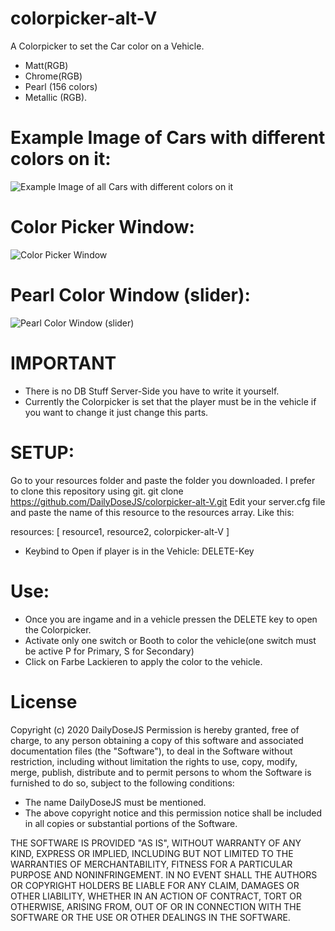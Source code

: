 # colorpicker-alt-V
A Colorpicker to set the Car color on a Vehicle.
- Matt(RGB)
- Chrome(RGB)
- Pearl (156 colors)
- Metallic (RGB).

# Example Image of Cars with different colors on it:
![Example Image of all Cars with different colors on it](https://i.gyazo.com/0f4e85007fa16ea9c035e08cca961ed3.jpg)
# Color Picker Window:
![Color Picker Window](https://i.gyazo.com/17a397c25f1050ed5edb9ea7473f232b.png)
# Pearl Color Window (slider):
![Pearl Color Window (slider)](https://i.gyazo.com/28e7e9c3d6d6f45b7aa7e0603124cfc4.png)


# IMPORTANT
- There is no DB Stuff Server-Side you have to write it yourself.
- Currently the Colorpicker is set that the player must be in the vehicle if you want to change it just change this parts.

# SETUP:
Go to your resources folder and paste the folder you downloaded. I prefer to clone this repository using git.
git clone https://github.com/DailyDoseJS/colorpicker-alt-V.git
Edit your server.cfg file and paste the name of this resource to the resources array. Like this:

resources: [
    resource1,
    resource2,
    colorpicker-alt-V
]

 - Keybind to Open if player is in the Vehicle: DELETE-Key

# Use:
- Once you are ingame and in a vehicle pressen the DELETE key to open the Colorpicker.
- Activate only one switch or Booth to color the vehicle(one switch must be active P for Primary, S for Secondary)
- Click on Farbe Lackieren to apply the color to the vehicle.

# License

Copyright (c) 2020 DailyDoseJS
Permission is hereby granted, free of charge, to any person obtaining a copy of this software and associated documentation files (the "Software"), to deal in the Software without restriction, including without limitation the rights to use, copy, modify, merge, publish, distribute and to permit persons to whom the Software is furnished to do so, subject to the following conditions:

- The name DailyDoseJS must be mentioned.
- The above copyright notice and this permission notice shall be included in all copies or substantial portions of the Software.

THE SOFTWARE IS PROVIDED "AS IS", WITHOUT WARRANTY OF ANY KIND, EXPRESS OR IMPLIED, INCLUDING BUT NOT LIMITED TO THE WARRANTIES OF MERCHANTABILITY, FITNESS FOR A PARTICULAR PURPOSE AND NONINFRINGEMENT. IN NO EVENT SHALL THE AUTHORS OR COPYRIGHT HOLDERS BE LIABLE FOR ANY CLAIM, DAMAGES OR OTHER LIABILITY, WHETHER IN AN ACTION OF CONTRACT, TORT OR OTHERWISE, ARISING FROM, OUT OF OR IN CONNECTION WITH THE SOFTWARE OR THE USE OR OTHER DEALINGS IN THE SOFTWARE.
